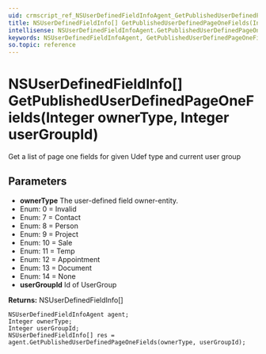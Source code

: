 ```yaml
---
uid: crmscript_ref_NSUserDefinedFieldInfoAgent_GetPublishedUserDefinedPageOneFields
title: NSUserDefinedFieldInfo[] GetPublishedUserDefinedPageOneFields(Integer ownerType, Integer userGroupId)
intellisense: NSUserDefinedFieldInfoAgent.GetPublishedUserDefinedPageOneFields
keywords: NSUserDefinedFieldInfoAgent, GetPublishedUserDefinedPageOneFields
so.topic: reference
---
```


# NSUserDefinedFieldInfo[] GetPublishedUserDefinedPageOneFields(Integer ownerType, Integer userGroupId)

Get a list of page one fields for given Udef type and current user group

## Parameters

* **ownerType** The user-defined field owner-entity.
* Enum: 0 = Invalid 
* Enum: 7 = Contact 
* Enum: 8 = Person 
* Enum: 9 = Project 
* Enum: 10 = Sale 
* Enum: 11 = Temp 
* Enum: 12 = Appointment 
* Enum: 13 = Document 
* Enum: 14 = None 
* **userGroupId** Id of UserGroup

**Returns:** NSUserDefinedFieldInfo[]

```crmscript
NSUserDefinedFieldInfoAgent agent;
Integer ownerType;
Integer userGroupId;
NSUserDefinedFieldInfo[] res = agent.GetPublishedUserDefinedPageOneFields(ownerType, userGroupId);
```

